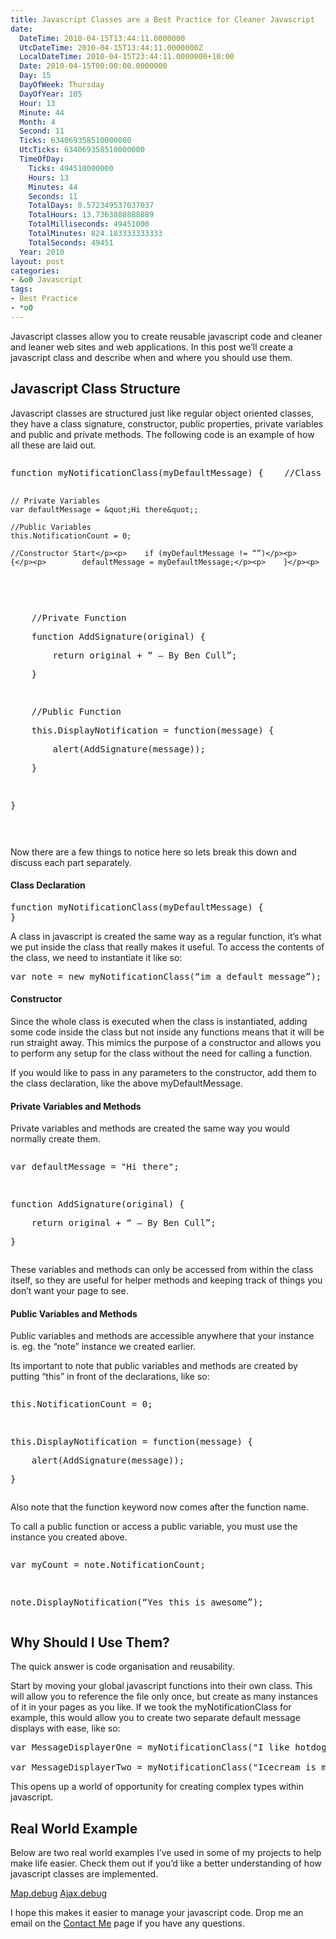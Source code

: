 ```yaml
---
title: Javascript Classes are a Best Practice for Cleaner Javascript
date:
  DateTime: 2010-04-15T13:44:11.0000000
  UtcDateTime: 2010-04-15T13:44:11.0000000Z
  LocalDateTime: 2010-04-15T23:44:11.0000000+10:00
  Date: 2010-04-15T00:00:00.0000000
  Day: 15
  DayOfWeek: Thursday
  DayOfYear: 105
  Hour: 13
  Minute: 44
  Month: 4
  Second: 11
  Ticks: 634069358510000000
  UtcTicks: 634069358510000000
  TimeOfDay:
    Ticks: 494510000000
    Hours: 13
    Minutes: 44
    Seconds: 11
    TotalDays: 0.572349537037037
    TotalHours: 13.7363888888889
    TotalMilliseconds: 49451000
    TotalMinutes: 824.183333333333
    TotalSeconds: 49451
  Year: 2010
layout: post
categories:
- &o0 Javascript
tags:
- Best Practice
- *o0
---
```


<p>Javascript classes allow you to create reusable javascript code and cleaner and leaner web sites and web applications. In this post we’ll create a javascript class and describe when and where you should use them.</p>  <h2>Javascript Class Structure</h2>  <p>Javascript classes are structured just like regular object oriented classes, they have a class signature, constructor, public properties, private variables and public and private methods. The following code is an example of how all these are laid out.</p>  <pre class="brush: js;"><p>function myNotificationClass(myDefaultMessage) {    //Class Declaration

    // Private Variables
    var defaultMessage = &quot;Hi there&quot;;

    //Public Variables
    this.NotificationCount = 0;

    //Constructor Start</p><p>    if (myDefaultMessage != “”)</p><p>    {</p><p>        defaultMessage = myDefaultMessage;</p><p>    }</p><p>
</p><p>&#160;</p><p>    //Private Function</p><p>    function AddSignature(original) {</p><p>        return original + “ – By Ben Cull”;</p><p>    }</p><p>&#160;</p><p>    //Public Function</p><p>    this.DisplayNotification = function(message) {</p><p>        alert(AddSignature(message));</p><p>    }</p><p>&#160;</p><p>}</p><p>&#160;</p></pre>

<p>Now there are a few things to notice here so lets break this down and discuss each part separately.</p>

<h4>Class Declaration</h4>

<pre class="brush: js;">function myNotificationClass(myDefaultMessage) {
}</pre>

<p>A class in javascript is created the same way as a regular function, it’s what we put inside the class that really makes it useful. To access the contents of the class, we need to instantiate it like so:</p>

<pre class="brush: js;">var note = new myNotificationClass(“im a default message”);</pre>

<h4>Constructor</h4>

<p>Since the whole class is executed when the class is instantiated, adding some code inside the class but not inside any functions means that it will be run straight away. This mimics the purpose of a constructor and allows you to perform any setup for the class without the need for calling a function.</p>

<p>If you would like to pass in any parameters to the constructor, add them to the class declaration, like the above myDefaultMessage.</p>

<h4>Private Variables and Methods</h4>

<p>Private variables and methods are created the same way you would normally create them.</p>

<pre class="brush: js;"><p>var defaultMessage = &quot;Hi there&quot;; </p><p>&#160;</p><p>function AddSignature(original) {</p><p>    return original + “ – By Ben Cull”;</p><p>}</p></pre>

<p>These variables and methods can only be accessed from within the class itself, so they are useful for helper methods and keeping track of things you don’t want your page to see.</p>

<h4>Public Variables and Methods</h4>

<p>Public variables and methods are accessible anywhere that your instance is. eg. the “note” instance we created earlier.</p>

<p>Its important to note that public variables and methods are created by putting “this” in front of the declarations, like so:</p>

<pre class="brush: js;"><p>this.NotificationCount = 0; </p><p>&#160;</p><p>this.DisplayNotification = function(message) {</p><p>    alert(AddSignature(message));</p><p>}</p></pre>

<p>Also note that the function keyword now comes after the function name.</p>

<p>To call a public function or access a public variable, you must use the instance you created above.</p>

<pre class="brush: js;"><p>var myCount = note.NotificationCount;</p><p>&#160;</p><p>note.DisplayNotification(“Yes this is awesome”);</p></pre>

<h2>Why Should I Use Them?</h2>

<p>The quick answer is code organisation and reusability.</p>

<p>Start by moving your global javascript functions into their own class. This will allow you to reference the file only once, but create as many instances of it in your pages as you like. If we took the myNotificationClass for example, this would allow you to create two separate default message displays with ease, like so:</p>

<pre class="brush: js;">var MessageDisplayerOne = myNotificationClass(&quot;I like hotdogs&quot;);

var MessageDisplayerTwo = myNotificationClass(&quot;Icecream is my favourite&quot;);</pre>

<p>This opens up a world of opportunity for creating complex types within javascript.</p>

<h2>Real World Example</h2>

<p>Below are two real world examples I’ve used in some of my projects to help make life easier. Check them out if you’d like a better understanding of how javascript classes are implemented.</p>

<p><a href='http://benjii.me/wp-content/uploads/2010/04/Map.debug_.js'>Map.debug</a>
<a href='http://benjii.me/wp-content/uploads/2010/04/Ajax.debug_.js'>Ajax.debug</a></p>

<p>I hope this makes it easier to manage your javascript code. Drop me an email on the <a title="Contact Me" href="http://benjii.me/contact-me/">Contact Me</a> page if you have any questions.</p>